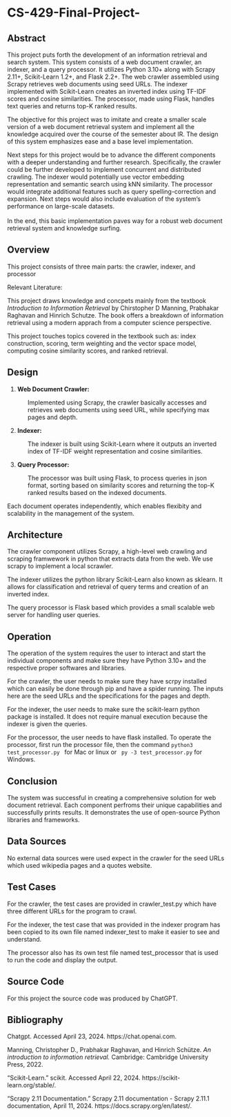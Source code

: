 # CS-429-Final-Project-

<h2> Abstract </h2>
    <p> This project puts forth the development of an information retrieval and search system. This system consists of a web document crawler, an indexer, and a query processor. It utilizes Python 3.10+ along with Scrapy 2.11+, Scikit-Learn 1.2+, and Flask 2.2+.  The web crawler assembled using Scrapy retrieves web documents using seed URLs. The indexer implemented with Scikit-Learn creates an inverted index using TF-IDF scores and cosine similarities. The processor, made using Flask, handles text queries and returns top-K ranked results. </p>
    <p>The objective for this project was to imitate and create a smaller scale version of a web document retrieval system and implement all the knowledge acquired over the course of the semester about IR. The design of this system emphasizes ease and a base level implementation. </p>
    <p>Next steps for this project would be to advance the different components with a deeper understanding and further research. Specifically, the crawler could be further developed to implement concurrent and distributed crawling. The indexer would potentially use vector embedding representation and semantic search using kNN similarity. The processor would integrate additional features such as query spelling-correction and expansion. Next steps would also include evaluation of the system’s performance on large-scale datasets. <br  /> <br  />In the end, this basic implementation paves way for a robust web document retrieval system and knowledge surfing. 
</p>


<h2> Overview </h2>
<p>This project consists of three main parts: the crawler, indexer, and processor</p>
   
<p>Relevant Literature:</p>
        <p>This project draws knowledge and concpets mainly from the textbook <em>Introduction to Information Retrieval</em> by Chirstopher D Manning, Prabhakar Raghavan and Hinrich Schutze. The book offers a breakdown of information retrieval using a modern apprach from a computer science perspective.</p>
        <p> This project touches topics covered in the textbook such as: index construction, scoring, term weighting and the vector space model, computing cosine similarity scores, and ranked retrieval.  </p>
<h2> Design </h2>
    <ol>
        <li><strong>Web Document Crawler:</strong><ul>
            <p>Implemented using Scrapy, the crawler basically accesses and retrieves web documents using seed URL, while specifying max pages and depth.</p>
            </ul></li>
        <li><strong>Indexer:</strong><ul>
            <p>The indexer is built using Scikit-Learn where it outputs an inverted index of TF-IDF weight representation and cosine similarities.</p></ul></li>
        <li><strong>Query Processor:</strong><ul>
            <p>The processor was built using Flask, to process queries in json format, sorting based on similarity scores and returning the top-K ranked results based on the indexed documents.</p></ul></li>
    </ol> 
    <p>Each document operates independently, which enables flexibity and scalability in the management of the system.</p>

<h2> Architecture </h2>
    <p>The crawler component utilizes Scrapy, a high-level web crawling and scraping framwework in python that extracts data from the web. We use scrapy to implement a local scrawler.</p>
    <p>The indexer utilizes the python library Scikit-Learn also known as sklearn. It allows for classification and retrieval of query terms and creation of an inverted index.</p>
    <p>The query processor is Flask based which provides a small scalable web server for handling user queries.  </p>
<h2> Operation </h2>
    <p>The operation of the system requires the user to interact and start the individual components and make sure they have Python 3.10+ and the respective proper softwares and libraries.</p>
    <p>For the crawler, the user needs to make sure they have scrpy installed which can easily be done through pip and have a spider running. The inputs here are the seed URLs and the specifications for the pages and depth.  </p>
    <p>For the indexer, the user needs to make sure the scikit-learn python package is installed. It does not require manual execution because the indexer is given the queries. </p>
    <p>For the processor, the user needs to have flask installed. To operate the processor, first run the processor file, then the command <code>python3 test_processor.py </code> for Mac or linux or <code> py -3 test_processor.py</code> for Windows. </p>
<h2> Conclusion </h2>
    <p>The system was successful in creating a comprehensive solution for web document retrieval. Each component perfroms their unique capabilities and successfully prints results. It demonstrates the use of open-source Python libraries and frameworks.</p>

<h2>Data Sources</h2>
    <p>No external data sources were used expect in the crawler for the seed URLs which used wikipedia pages and a quotes website. </p>

<h2> Test Cases </h2>
    <p> For the crawler, the test cases are provided in crawler_test.py which have three different URLs for the program to crawl.</p>
    <p>For the indexer, the test case that was provided in the indexer program has been copied to its own file named indexer_test to make it easier to see and understand.</p>
    <p>The processor also has its own test file named test_processor that is used to run the code and display the output.</p>
<h2> Source Code </h2>
    <p> For this project the source code was produced by ChatGPT.   </p>

<h2> Bibliography </h2>
    <p>Chatgpt. Accessed April 23, 2024. https://chat.openai.com. </p>
    <p>Manning, Christopher D., Prabhakar Raghavan, and Hinrich Schütze. <em>An introduction to information retrieval.</em> Cambridge: Cambridge University Press, 2022.  </p>
    <p>“Scikit-Learn.” scikit. Accessed April 22, 2024. https://scikit-learn.org/stable/. </p>
    <p>“Scrapy 2.11 Documentation.” Scrapy 2.11 documentation - Scrapy 2.11.1 documentation, April 11, 2024. https://docs.scrapy.org/en/latest/. </p>